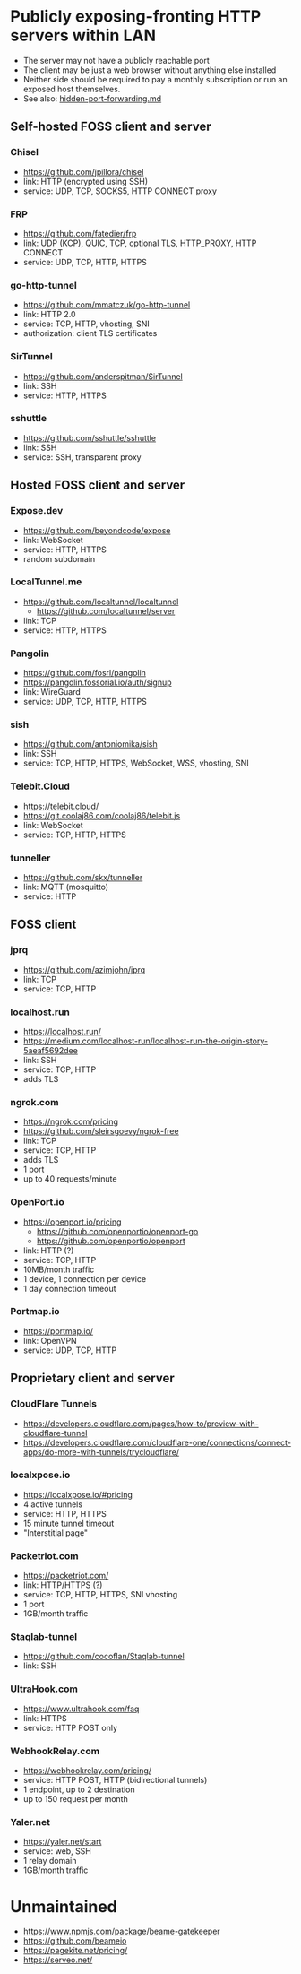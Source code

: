 # Publicly exposing-fronting HTTP servers within LAN

* The server may not have a publicly reachable port
* The client may be just a web browser without anything else installed
* Neither side should be required to pay a monthly subscription or run an exposed host themselves.
* See also: [hidden-port-forwarding.md](hidden-port-forwarding.md)

## Self-hosted FOSS client and server

### Chisel

* https://github.com/jpillora/chisel
* link: HTTP (encrypted using SSH)
* service: UDP, TCP, SOCKS5, HTTP CONNECT proxy

### FRP

* https://github.com/fatedier/frp
* link: UDP (KCP), QUIC, TCP, optional TLS, HTTP_PROXY, HTTP CONNECT
* service: UDP, TCP, HTTP, HTTPS

### go-http-tunnel

* https://github.com/mmatczuk/go-http-tunnel
* link: HTTP 2.0
* service: TCP, HTTP, vhosting, SNI
* authorization: client TLS certificates

### SirTunnel

* https://github.com/anderspitman/SirTunnel
* link: SSH
* service: HTTP, HTTPS

### sshuttle

* https://github.com/sshuttle/sshuttle
* link: SSH
* service: SSH, transparent proxy

## Hosted FOSS client and server

### Expose.dev

* https://github.com/beyondcode/expose
* link: WebSocket
* service: HTTP, HTTPS
* random subdomain

### LocalTunnel.me

* https://github.com/localtunnel/localtunnel
  * https://github.com/localtunnel/server
* link: TCP
* service: HTTP, HTTPS

### Pangolin

* https://github.com/fosrl/pangolin
* https://pangolin.fossorial.io/auth/signup
* link: WireGuard
* service: UDP, TCP, HTTP, HTTPS

### sish

* https://github.com/antoniomika/sish
* link: SSH
* service: TCP, HTTP, HTTPS, WebSocket, WSS, vhosting, SNI

### Telebit.Cloud

* https://telebit.cloud/
* https://git.coolaj86.com/coolaj86/telebit.js
* link: WebSocket
* service: TCP, HTTP, HTTPS

### tunneller

* https://github.com/skx/tunneller
* link: MQTT (mosquitto)
* service: HTTP

## FOSS client

### jprq

* https://github.com/azimjohn/jprq
* link: TCP
* service: TCP, HTTP

### localhost.run

* https://localhost.run/
* https://medium.com/localhost-run/localhost-run-the-origin-story-5aeaf5692dee
* link: SSH
* service: TCP, HTTP
* adds TLS

### ngrok.com

* https://ngrok.com/pricing
* https://github.com/sleirsgoevy/ngrok-free
* link: TCP
* service: TCP, HTTP
* adds TLS
* 1 port
* up to 40 requests/minute

### OpenPort.io

* https://openport.io/pricing
  * https://github.com/openportio/openport-go
  * https://github.com/openportio/openport
* link: HTTP (?)
* service: TCP, HTTP
* 10MB/month traffic
* 1 device, 1 connection per device
* 1 day connection timeout

### Portmap.io

* https://portmap.io/
* link: OpenVPN
* service: UDP, TCP, HTTP

## Proprietary client and server

### CloudFlare Tunnels

* https://developers.cloudflare.com/pages/how-to/preview-with-cloudflare-tunnel
* https://developers.cloudflare.com/cloudflare-one/connections/connect-apps/do-more-with-tunnels/trycloudflare/

### localxpose.io

* https://localxpose.io/#pricing
* 4 active tunnels
* service: HTTP, HTTPS
* 15 minute tunnel timeout
* "Interstitial page"

### Packetriot.com

* https://packetriot.com/
* link: HTTP/HTTPS (?)
* service: TCP, HTTP, HTTPS, SNI vhosting
* 1 port
* 1GB/month traffic

### Staqlab-tunnel

* https://github.com/cocoflan/Staqlab-tunnel
* link: SSH

### UltraHook.com

* https://www.ultrahook.com/faq
* link: HTTPS
* service: HTTP POST only

### WebhookRelay.com

* https://webhookrelay.com/pricing/
* service: HTTP POST, HTTP (bidirectional tunnels)
* 1 endpoint, up to 2 destination
* up to 150 request per month

### Yaler.net

* https://yaler.net/start
* service: web, SSH
* 1 relay domain
* 1GB/month traffic

# Unmaintained

* https://www.npmjs.com/package/beame-gatekeeper
* https://github.com/beameio
* https://pagekite.net/pricing/
* https://serveo.net/
